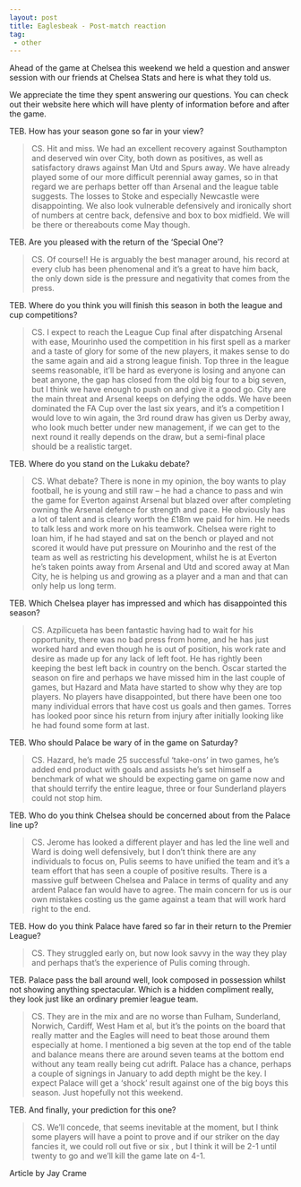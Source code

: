 ```yaml
---
layout: post
title: Eaglesbeak - Post-match reaction
tag:
 - other
---
```

 


Ahead of the game at Chelsea this weekend we held a question and answer session with our friends at Chelsea Stats and here is what they told us.

We appreciate the time they spent answering our questions. You can check out their website here which will have plenty of information before and after the game.

TEB. How has your season gone so far in your view?

> CS. Hit and miss. We had an excellent recovery against Southampton and deserved win over City, both down as positives, as well as satisfactory draws against Man Utd and Spurs away. We have already played some of our more difficult perennial away games, so in that regard we are perhaps better off than Arsenal and the league table suggests. The losses to Stoke and especially Newcastle were disappointing. We also look vulnerable defensively and ironically short of numbers at centre back, defensive and box to box midfield. We will be there or thereabouts come May though.

TEB. Are you pleased with the return of the ‘Special One’?

> CS. Of course!! He is arguably the best manager around, his record at every club has been phenomenal and it’s a great to have him back, the only down side is the pressure and negativity that comes from the press.

TEB. Where do you think you will finish this season in both the league and cup competitions?

> CS. I expect to reach the League Cup final after dispatching Arsenal with ease, Mourinho used the competition in his first spell as a marker and a taste of glory for some of the new players, it makes sense to do the same again and aid a strong league finish. Top three in the league seems reasonable, it’ll be hard as everyone is losing and anyone can beat anyone, the gap has closed from the old big four to a big seven, but I think we have enough to push on and give it a good go. City are the main threat and Arsenal keeps on defying the odds. We have been dominated the FA Cup over the last six years, and it’s a competition I would love to win again, the 3rd round draw has given us Derby away, who look much better under new management, if we can get to the next round it really depends on the draw, but a semi-final place should be a realistic target.

TEB. Where do you stand on the Lukaku debate?

> CS. What debate? There is none in my opinion, the boy wants to play football, he is young and still raw – he had a chance to pass and win the game for Everton against Arsenal but blazed over after completing owning the Arsenal defence for strength and pace. He obviously has a lot of talent and is clearly worth the £18m we paid for him. He needs to talk less and work more on his teamwork. Chelsea were right to loan him, if he had stayed and sat on the bench or played and not scored it would have put pressure on Mourinho and the rest of the team as well as restricting his development, whilst he is at Everton he’s taken points away from Arsenal and Utd and scored away at Man City, he is helping us and growing as a player and a man and that can only help us long term.

TEB. Which Chelsea player has impressed and which has disappointed this season?

> CS. Azpilicueta has been fantastic having had to wait for his opportunity, there was no bad press from home, and he has just worked hard and even though he is out of position, his work rate and desire as made up for any lack of left foot. He has rightly been keeping the best left back in country on the bench. Oscar started the season on fire and perhaps we have missed him in the last couple of games, but Hazard and Mata have started to show why they are top players. No players have disappointed, but there have been one too many individual errors that have cost us goals and then games. Torres has looked poor since his return from injury after initially looking like he had found some form at last.

TEB. Who should Palace be wary of in the game on Saturday?

> CS. Hazard, he’s made 25 successful ‘take-ons’ in two games, he’s added end product with goals and assists he’s set himself a benchmark of what we should be expecting game on game now and that should terrify the entire league, three or four Sunderland players could not stop him.

TEB. Who do you think Chelsea should be concerned about from the Palace line up?

> CS. Jerome has looked a different player and has led the line well and Ward is doing well defensively, but I don’t think there are any individuals to focus on, Pulis seems to have unified the team and it’s a team effort that has seen a couple of positive results. There is a massive gulf between Chelsea and Palace in terms of quality and any ardent Palace fan would have to agree. The main concern for us is our own mistakes costing us the game against a team that will work hard right to the end.

TEB. How do you think Palace have fared so far in their return to the Premier League?

> CS. They struggled early on, but now look savvy in the way they play and perhaps that’s the experience of Pulis coming through.

TEB. Palace pass the ball around well, look composed in possession whilst not showing anything spectacular. Which is a hidden compliment really, they look just like an ordinary premier league team.

> CS. They are in the mix and are no worse than Fulham, Sunderland, Norwich, Cardiff, West Ham et al, but it’s the points on the board that really matter and the Eagles will need to beat those around them especially at home. I mentioned a big seven at the top end of the table and balance means there are around seven teams at the bottom end without any team really being cut adrift. Palace has a chance, perhaps a couple of signings in January to add depth might be the key. I expect Palace will get a ‘shock’ result against one of the big boys this season. Just hopefully not this weekend.

TEB. And finally, your prediction for this one?

> CS. We’ll concede, that seems inevitable at the moment, but I think some players will have a point to prove and if our striker on the day fancies it, we could roll out  five or six , but I think it will be 2-1 until twenty to go and  we’ll kill the game late on 4-1.

Article by Jay Crame
